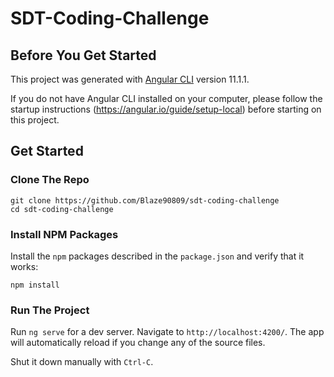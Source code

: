 # SDT-Coding-Challenge

## Before You Get Started

This project was generated with [Angular CLI](https://github.com/angular/angular-cli) version 11.1.1.

If you do not have Angular CLI installed on your computer, please follow the startup instructions (https://angular.io/guide/setup-local) before starting on this project.

## Get Started

### Clone The Repo

```shell
git clone https://github.com/Blaze90809/sdt-coding-challenge
cd sdt-coding-challenge
```

### Install NPM Packages

Install the `npm` packages described in the `package.json` and verify that it works:

```shell
npm install
```

### Run The Project

Run `ng serve` for a dev server. Navigate to `http://localhost:4200/`. The app will automatically reload if you change any of the source files.

Shut it down manually with `Ctrl-C`.

